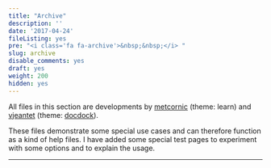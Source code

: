 ```yaml
---
title: "Archive"
description: ''
date: '2017-04-24'
fileListing: yes
pre: "<i class='fa fa-archive'>&nbsp;&nbsp;</i> "
slug: archive
disable_comments: yes
draft: yes
weight: 200
hidden: yes
---
```


All files in this section are developments by  [metcornic](https://github.com/matcornic/hugo-theme-learn/) (theme: learn) and [vjeantet](https://github.com/vjeantet/hugo-theme-docdock) (theme: [docdock](https://themes.gohugo.io/docdock/)). 

These files demonstrate some special use cases and can therefore function as a kind of help files. I have added some special test pages to experiment with some options and to explain the usage.

***
